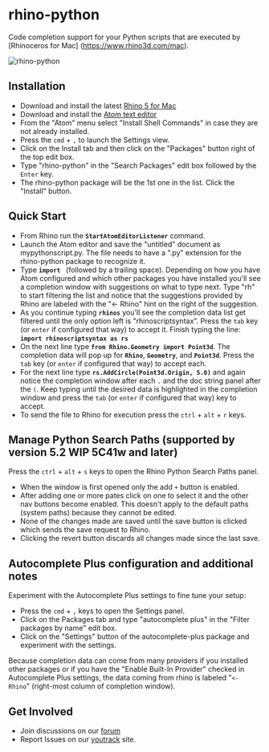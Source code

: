 # rhino-python

Code completion support for your Python scripts that are executed by [Rhinoceros for Mac] (https://www.rhino3d.com/mac).

![rhino-python](https://raw.githubusercontent.com/mcneel/rhino-python/master/docs/main.gif)  

## Installation

  - Download and install the latest [Rhino 5 for Mac][2]
  - Download and install the [Atom text editor][1]
  - From the "Atom" menu select "Install Shell Commands" in case they are not already installed.
  - Press the <kbd>`cmd`</kbd> + <kbd>`,`</kbd> to launch the Settings view.
  - Click on the Install tab and then click on the "Packages" button right of the top edit box.
  - Type "rhino-python" in the "Search Packages" edit box followed by the <kbd>`Enter`</kbd> key.
  - The rhino-python package will be the 1st one in the list.  Click the "Install" button.

## Quick Start

  - From Rhino run the **```StartAtomEditorListener```** command.
  - Launch the Atom editor and save the "untitled" document as mypythonscript.py.  The file needs to have a ".py" extension for the rhino-python package to recognize it.
  - Type **```import ```** (followed by a trailing space).  Depending on how you have Atom configured and which other packages you have installed you'll see a completion window with suggestions on what to type next.  Type "rh" to start filtering the list and notice that the suggestions provided by Rhino are labeled with the "<- Rhino" hint on the right of the suggestion.
  - As you continue typing **```rhinos```** you'll see the completion data list get filtered until the only option left is "rhinoscriptsyntax".  Press the <kbd>`tab`</kbd> key (or <kbd>`enter`</kbd> if configured that way) to accept it.  Finish typing the line:  
  **```import rhinoscriptsyntax as rs```**
  - On the next line type **```from Rhino.Geometry import Point3d```**.  The completion data will pop up for **```Rhino```**, **```Geometry```**, and **```Point3d```**.  Press the <kbd>`tab`</kbd> key (or <kbd>`enter`</kbd> if configured that way) to accept each.
  - For the next line type **```rs.AddCircle(Point3d.Origin, 5.0)```** and again notice the completion window after each <kbd>`.`</kbd> and the doc string panel after the <kbd>`(`</kbd>. Keep typing until the desired data is highlighted in the completion window and press the <kbd>`tab`</kbd> (or <kbd>`enter`</kbd> if configured that way) key to accept.
  - To send the file to Rhino for execution press the <kbd>`ctrl`</kbd> + <kbd>`alt`</kbd> + <kbd>`r`</kbd> keys.

## Manage Python Search Paths (supported by version 5.2 WIP 5C41w and later)

Press the <kbd>`ctrl`</kbd> + <kbd>`alt`</kbd> + <kbd>`s`</kbd> keys to open the Rhino Python Search Paths panel.

  - When the window is first opened only the add <kbd>`+`</kbd> button is enabled.
  - After adding one or more pates click on one to select it and the other nav buttons become enabled.  This doesn't apply to the default paths (system paths) because they cannot be edited.
  - None of the changes made are saved until the save button is clicked which sends the save request to Rhino.
  - Clicking the revert button discards all changes made since the last save.

## Autocomplete Plus configuration and additional notes

Experiment with the Autocomplete Plus settings to fine tune your setup:  

  - Press the <kbd>`cmd`</kbd> + <kbd>`,`</kbd> keys to open the Settings panel.
  - Click on the Packages tab and type "autocomplete plus" in the "Filter packages by name" edit box.
  - Click on the "Settings" button of the autocomplete-plus package and experiment with the settings.

Because completion data can come from many providers if you installed other packages or if you have the "Enable Built-In Provider" checked in Autocomplete Plus settings, the data coming from rhino is labeled "`<- Rhino`" (right-most column of completion window).

## Get Involved  

  - Join discussions on our [forum](http://discourse.mcneel.com)  
  - Report Issues on our [youtrack](http://mcneel.myjetbrains.com/youtrack/dashboard) site.


  [1]: https://atom.io
  [2]: http://https://www.rhino3d.com/download/rhino-for-mac/5.0/wip
